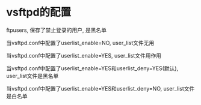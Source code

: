 # vsftpd的配置

ftpusers, 保存了禁止登录的用户, 是黑名单

当vsftpd.conf中配置了userlist_enable=NO, user_list文件无用

当vsftpd.conf中配置了userlist_enable=YES, user_list文件用作用

当vsftpd.conf中配置了userlist_enable=YES和userlist_deny=YES(默认), user_list文件是黑名单

当vsftpd.conf中配置了userlist_enable=YES和userlist_deny=NO, user_list文件是白名单
